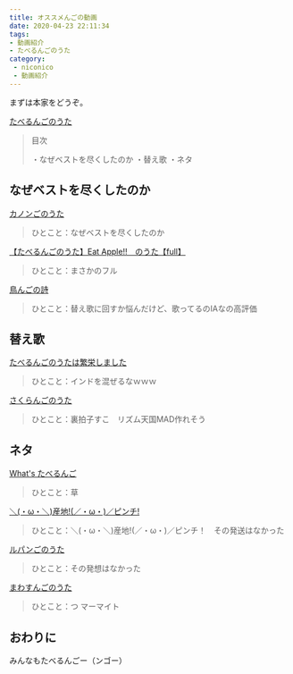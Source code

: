 ```yaml
---
title: オススメんごの動画
date: 2020-04-23 22:11:34
tags:
- 動画紹介
- たべるんごのうた
category:
 - niconico
 - 動画紹介
---
```

まずは本家をどうぞ。
<script type="application/javascript" src="https://embed.nicovideo.jp/watch/sm36210300/script?w=720&h=480"></script><noscript><a href="https://www.nicovideo.jp/watch/sm36210300">たべるんごのうた</a></noscript>

<!-- more -->

> 目次
> 
> ・なぜベストを尽くしたのか
> ・替え歌
> ・ネタ

## なぜベストを尽くしたのか

<script type="application/javascript" src="https://embed.nicovideo.jp/watch/sm36536205/script?w=720&h=480"></script><noscript><a href="https://www.nicovideo.jp/watch/sm36536205">カノンごのうた</a></noscript>

> ひとこと：なぜベストを尽くしたのか

<script type="application/javascript" src="https://embed.nicovideo.jp/watch/sm36676440/script?w=720&h=480"></script><noscript><a href="https://www.nicovideo.jp/watch/sm36676440">【たべるんごのうた】Eat Apple!!　のうた【full】</a></noscript>

> ひとこと：まさかのフル

<script type="application/javascript" src="https://embed.nicovideo.jp/watch/sm36558771/script?w=720&h=480"></script><noscript><a href="https://www.nicovideo.jp/watch/sm36558771">鳥んごの詩</a></noscript>

> ひとこと：替え歌に回すか悩んだけど、歌ってるのIAなの高評価

## 替え歌

<script type="application/javascript" src="https://embed.nicovideo.jp/watch/sm36658265/script?w=720&h=480"></script><noscript><a href="https://www.nicovideo.jp/watch/sm36658265">たべるんごのうたは繁栄しました</a></noscript>

> ひとこと：インドを混ぜるなｗｗｗ

<script type="application/javascript" src="https://embed.nicovideo.jp/watch/sm36470671/script?w=720&h=480"></script><noscript><a href="https://www.nicovideo.jp/watch/sm36470671">さくらんごのうた</a></noscript>

> ひとこと：裏拍子すこ　リズム天国MAD作れそう

## ネタ

<script type="application/javascript" src="https://embed.nicovideo.jp/watch/sm36717490/script?w=720&h=480"></script><noscript><a href="https://www.nicovideo.jp/watch/sm36717490">What's たべるんご</a></noscript>

> ひとこと：草

<script type="application/javascript" src="https://embed.nicovideo.jp/watch/sm36672443/script?w=720&h=480"></script><noscript><a href="https://www.nicovideo.jp/watch/sm36672443">＼(・ω・＼)産地!(／・ω・)／ピンチ!</a></noscript>

> ひとこと：＼(・ω・＼)産地!(／・ω・)／ピンチ！　その発送はなかった

<script type="application/javascript" src="https://embed.nicovideo.jp/watch/sm36460224/script?w=720&h=480"></script><noscript><a href="https://www.nicovideo.jp/watch/sm36460224">ルパンごのうた</a></noscript>

> ひとこと：その発想はなかった

<script type="application/javascript" src="https://embed.nicovideo.jp/watch/sm36687739/script?w=720&h=480"></script><noscript><a href="https://www.nicovideo.jp/watch/sm36687739">まわすんごのうた</a></noscript>

> ひとこと：つ マーマイト

## おわりに
みんなもたべるんごー（ンゴー）